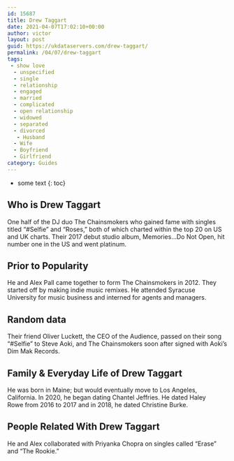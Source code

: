 ```yaml
---
id: 15687
title: Drew Taggart
date: 2021-04-07T17:02:10+00:00
author: victor
layout: post
guid: https://ukdataservers.com/drew-taggart/
permalink: /04/07/drew-taggart
tags:
 - show love
  - unspecified
  - single
  - relationship
  - engaged
  - married
  - complicated
  - open relationship
  - widowed
  - separated
  - divorced
   - Husband
  - Wife
  - Boyfriend
  - Girlfriend
category: Guides
---
```


* some text
{: toc}


## Who is Drew Taggart



One half of the DJ duo The Chainsmokers who gained fame with singles titled &#8220;#Selfie&#8221; and &#8220;Roses,&#8221; both of which charted within the top 20 on US and UK charts. Their 2017 debut studio album, Memories&#8230;Do Not Open, hit number one in the US and went platinum. 

                
                
                
## Prior to Popularity



He and Alex Pall came together to form The Chainsmokers in 2012. They started off by making indie music remixes. He attended Syracuse University for music business and interned for agents and managers. 

                
                
                
## Random data



Their friend Oliver Luckett, the CEO of the Audience, passed on their song &#8220;#Selfie&#8221; to Steve Aoki, and The Chainsmokers soon after signed with Aoki&#8217;s Dim Mak Records. 

                
                
                
## Family & Everyday Life of Drew Taggart



He was born in Maine; but would eventually move to Los Angeles, California. In 2020, he began dating Chantel Jeffries. He dated Haley Rowe from 2016 to 2017 and in 2018, he dated Christine Burke.

                
                
                
## People Related With Drew Taggart



He and Alex collaborated with Priyanka Chopra on singles called &#8220;Erase&#8221; and &#8220;The Rookie.&#8221; 

                
              
            
          
          
          